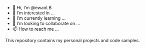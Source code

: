 - 👋 Hi, I’m @ewanLB
- 👀 I’m interested in ...
- 🌱 I’m currently learning ...
- 💞️ I’m looking to collaborate on ...
- 📫 How to reach me ...

This repository contains my personal projects and code samples.
